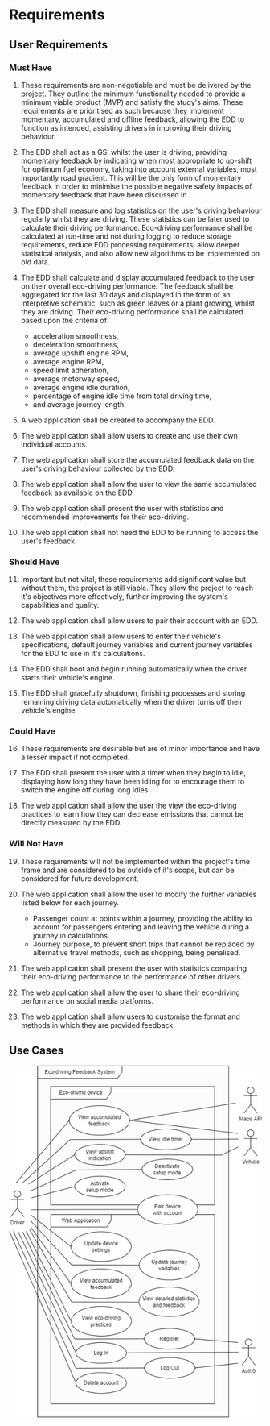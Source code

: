 # Requirements

## User Requirements

### Must Have
1.  These requirements are non-negotiable and must be delivered by the
    project. They outline the minimum functionality needed to provide a
    minimum viable product (MVP) and satisfy the study's aims. These
    requirements are prioritised as such because they implement
    momentary, accumulated and offline feedback, allowing the EDD to
    function as intended, assisting drivers in improving their driving
    behaviour.

2.  The EDD shall act as a GSI whilst the user is driving, providing
    momentary feedback by indicating when most appropriate to up-shift
    for optimum fuel economy, taking into account external variables,
    most importantly road gradient. This will be the only form of
    momentary feedback in order to minimise the possible negative safety
    impacts of momentary feedback that have been discussed in .

3.  The EDD shall measure and log statistics on the user's driving
    behaviour regularly whilst they are driving. These statistics can be
    later used to calculate their driving performance. Eco-driving
    performance shall be calculated at run-time and not during logging
    to reduce storage requirements, reduce EDD processing requirements,
    allow deeper statistical analysis, and also allow new algorithms to
    be implemented on old data.

4.  The EDD shall calculate and display accumulated feedback to the user
    on their overall eco-driving performance. The feedback shall be
    aggregated for the last 30 days and displayed in the form of an
    interpretive schematic, such as green leaves or a plant growing,
    whilst they are driving. Their eco-driving performance shall be
    calculated based upon the criteria of:
    -   acceleration smoothness,
    -   deceleration smoothness,
    -   average upshift engine RPM,
    -   average engine RPM,
    -   speed limit adheration,
    -   average motorway speed,
    -   average engine idle duration,
    -   percentage of engine idle time from total driving time,
    -   and average journey length.

5.  A web application shall be created to accompany the EDD.

6.  The web application shall allow users to create and use their own
    individual accounts.

7.  The web application shall store the accumulated feedback data on the
    user's driving behaviour collected by the EDD.

8.  The web application shall allow the user to view the same
    accumulated feedback as available on the EDD.

9.  The web application shall present the user with statistics and
    recommended improvements for their eco-driving.

10. The web application shall not need the EDD to be running to access
    the user's feedback.


### Should Have
11. Important but not vital, these requirements add significant value
    but without them, the project is still viable. They allow the
    project to reach it's objectives more effectively, further improving
    the system's capabilities and quality.

12. The web application shall allow users to pair their account with an
    EDD.

13. The web application shall allow users to enter their vehicle's
    specifications, default journey variables and current journey
    variables for the EDD to use in it's calculations.

14. The EDD shall boot and begin running automatically when the driver
    starts their vehicle's engine.

15. The EDD shall gracefully shutdown, finishing processes and storing
    remaining driving data automatically when the driver turns off their
    vehicle's engine.


### Could Have
16. These requirements are desirable but are of minor importance and
    have a lesser impact if not completed.

17. The EDD shall present the user with a timer when they begin to idle,
    displaying how long they have been idling for to encourage them to
    switch the engine off during long idles.

18. The web application shall allow the user the view the eco-driving
    practices to learn how they can decrease emissions that cannot be
    directly measured by the EDD.


### Will Not Have
19. These requirements will not be implemented within the project's time
    frame and are considered to be outside of it's scope, but can be
    considered for future development.

20. The web application shall allow the user to modify the further
    variables listed below for each journey.
    -   Passenger count at points within a journey, providing the
        ability to account for passengers entering and leaving the
        vehicle during a journey in calculations.
    -   Journey purpose, to prevent short trips that cannot be replaced
        by alternative travel methods, such as shopping, being
        penalised.

21. The web application shall present the user with statistics comparing
    their eco-driving performance to the performance of other drivers.

22. The web application shall allow the user to share their eco-driving
    performance on social media platforms.

23. The web application shall allow users to customise the format and
    methods in which they are provided feedback.

## Use Cases
![Use Case Diagram Portraying How the Driver Interacts With the Eco-driving Feedback System](img/use_case_diagram.jpg)
